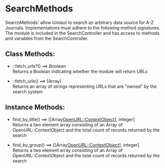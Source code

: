 SearchMethods
===
SearchMethods' allow Umlaut to search an arbitrary data source for A-Z Journals.
Implementations must adhere to the following method signatures.
The module is included in the SearchController and has access to methods and
variables from the SearchController.

Class Methods:
--- 
  - ::fetch_urls?() ==> Boolean <br>
  Returns a Boolean indicating whether the module will return URLs
  
  - ::fetch_urls() ==> [Array<String>] <br>
  Returns an array of strings representing URLs that are "owned" by the search
  system

Instance Methods:
---
  - find_by_title() ==> [[Array<OpenURL::ContextObject>], integer] <br>
  Returns a two element array consisting of an Array of OpenURL::ContextObject
  and the total count of records returned by the search
  
  - find_by_group() ==> [[Array<OpenURL::ContextObject>], integer] <br>
  Returns a two element array consisting of an Array of OpenURL::ContextObject
  and the total count of records returned by the search
